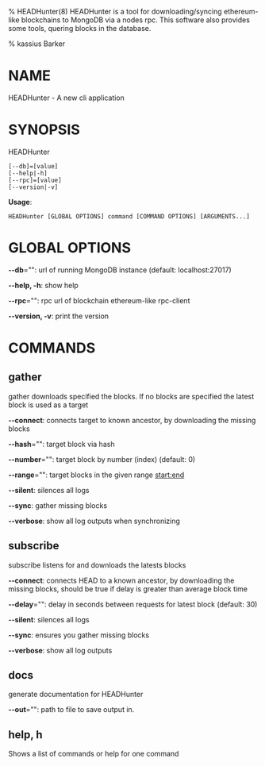 % HEADHunter(8) HEADHunter is a tool for downloading/syncing ethereum-like blockchains to MongoDB via a nodes rpc.
		This software also provides some tools, quering blocks in the database.

% kassius Barker

# NAME

HEADHunter - A new cli application

# SYNOPSIS

HEADHunter

```
[--db]=[value]
[--help|-h]
[--rpc]=[value]
[--version|-v]
```

**Usage**:

```
HEADHunter [GLOBAL OPTIONS] command [COMMAND OPTIONS] [ARGUMENTS...]
```

# GLOBAL OPTIONS

**--db**="": url of running MongoDB instance (default: localhost:27017)

**--help, -h**: show help

**--rpc**="": rpc url of blockchain ethereum-like rpc-client

**--version, -v**: print the version


# COMMANDS

## gather

gather downloads specified the blocks. If no blocks are specified the latest block is used as a target

**--connect**: connects target to known ancestor, by downloading the missing blocks

**--hash**="": target block via hash

**--number**="": target block by number (index) (default: 0)

**--range**="": target blocks in the given range <start:end>

**--silent**: silences all logs

**--sync**: gather missing blocks

**--verbose**: show all log outputs when synchronizing

## subscribe

subscribe listens for and downloads the latests blocks

**--connect**: connects HEAD to a known ancestor, by downloading the missing blocks, should be true if delay is greater than average block time

**--delay**="": delay in seconds between requests for latest block (default: 30)

**--silent**: silences all logs

**--sync**: ensures you gather missing blocks

**--verbose**: show all log outputs

## docs

generate documentation for HEADHunter

**--out**="": path to file to save output in.

## help, h

Shows a list of commands or help for one command
